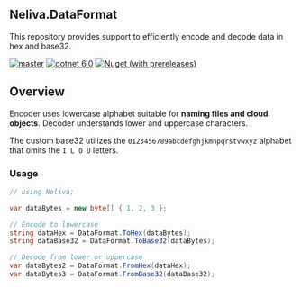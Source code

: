 ## Neliva.DataFormat

This repository provides support to efficiently encode and decode data in hex and base32.

[![master](https://github.com/neliva/Neliva.DataFormat/workflows/main/badge.svg)](https://github.com/neliva/Neliva.DataFormat/actions?query=workflow%3Amain)
[![dotnet 6.0](https://img.shields.io/badge/dotnet-6.0-green)](https://dotnet.microsoft.com/en-us/download/dotnet/6.0)
[![Nuget (with prereleases)](https://img.shields.io/nuget/vpre/Neliva.DataFormat)](https://www.nuget.org/packages/Neliva.DataFormat)

## Overview

Encoder uses lowercase alphabet suitable for **naming files and cloud objects**. Decoder understands lower and uppercase characters.

The custom base32 utilizes the `0123456789abcdefghjkmnpqrstvwxyz` alphabet that omits the `I L O U` letters.

### Usage
```C#
// using Neliva;

var dataBytes = new byte[] { 1, 2, 3 };

// Encode to lowercase
string dataHex = DataFormat.ToHex(dataBytes);
string dataBase32 = DataFormat.ToBase32(dataBytes);

// Decode from lower or uppercase
var dataBytes2 = DataFormat.FromHex(dataHex);
var dataBytes3 = DataFormat.FromBase32(dataBase32);
```
